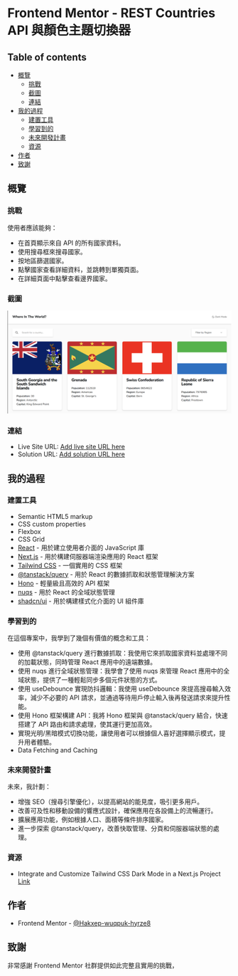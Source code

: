 # Frontend Mentor - REST Countries API 與顏色主題切換器

## Table of contents

- [概覽](#概覽)
  - [挑戰](#挑戰)
  - [截圖](#截圖)
  - [連結](#連結)
- [我的過程](#我的過程)
  - [建置工具](#建置工具)
  - [學習到的](#學習到的)
  - [未來開發計畫](#未來開發計畫)
  - [資源](#資源)
- [作者](#作者)
- [致謝](#致謝)

## 概覽

### 挑戰

使用者應該能夠：

- 在首頁顯示來自 API 的所有國家資料。
- 使用搜尋框來搜尋國家。
- 按地區篩選國家。
- 點擊國家查看詳細資料，並跳轉到單獨頁面。
- 在詳細頁面中點擊查看邊界國家。

### 截圖

![](./public/screenshot.png)

### 連結

- Live Site URL: [Add live site URL here](https://country-theme.vercel.app/)
- Solution URL: [Add solution URL here](https://github.com/Hakxep-wuqpuk-hyrze8/country-theme)

## 我的過程

### 建置工具

- Semantic HTML5 markup
- CSS custom properties
- Flexbox
- CSS Grid
- [React](https://reactjs.org/) - 用於建立使用者介面的 JavaScript 庫
- [Next.js](https://nextjs.org/) - 用於構建伺服器端渲染應用的 React 框架
- [Tailwind CSS](https://tailwindcss.com/) - 一個實用的 CSS 框架
- [@tanstack/query](https://tanstack.com/) - 用於 React 的數據抓取和狀態管理解決方案
- [Hono](https://hono.dev/) - 輕量級且高效的 API 框架
- [nuqs](https://nuqs.47ng.com/) - 用於 React 的全域狀態管理
- [shadcn/ui](https://ui.shadcn.com/) - 用於構建樣式化介面的 UI 組件庫

### 學習到的

在這個專案中，我學到了幾個有價值的概念和工具：

- 使用 @tanstack/query 進行數據抓取：我使用它來抓取國家資料並處理不同的加載狀態，同時管理 React 應用中的遠端數據。
- 使用 nuqs 進行全域狀態管理：我學會了使用 nuqs 來管理 React 應用中的全域狀態，提供了一種輕鬆同步多個元件狀態的方式。
- 使用 useDebounce 實現防抖邏輯：我使用 useDebounce 來提高搜尋輸入效率，減少不必要的 API 請求，並通過等待用戶停止輸入後再發送請求來提升性能。
- 使用 Hono 框架構建 API：我將 Hono 框架與 @tanstack/query 結合，快速搭建了 API 路由和請求處理，使其運行更加高效。
- 實現光明/黑暗模式切換功能，讓使用者可以根據個人喜好選擇顯示模式，提升用者體驗。
- Data Fetching and Caching

### 未來開發計畫

未來，我計劃：

- 增強 SEO（搜尋引擎優化），以提高網站的能見度，吸引更多用戶。
- 改善可及性和移動設備的響應式設計，確保應用在各設備上的流暢運行。
- 擴展應用功能，例如根據人口、面積等條件排序國家。
- 進一步探索 @tanstack/query，改善快取管理、分頁和伺服器端狀態的處理。

### 資源

- Integrate and Customize Tailwind CSS Dark Mode in a Next.js Project [Link](https://prismic.io/blog/tailwind-css-darkmode-tutorial)


## 作者

- Frontend Mentor - [@Hakxep-wuqpuk-hyrze8](https://www.frontendmentor.io/profile/Hakxep-wuqpuk-hyrze8)

## 致謝

非常感謝 Frontend Mentor 社群提供如此完整且實用的挑戰，